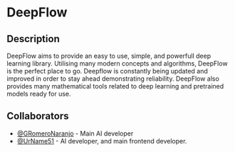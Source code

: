 # DeepFlow
## Description
DeepFlow aims to provide an easy to use, simple, and powerfull deep learning library. Utilising many modern concepts and algorithms, DeepFlow is the perfect place to go. Deepflow is constantly being updated and improved in order to stay ahead demonstrating reliability. DeepFlow also provides many mathematical tools related to deep learning and pretrained models ready for use.

## Collaborators
- [@GRomeroNaranjo](https://github.com/GRomeroNaranjo/) - Main AI developer
- [@UrName51](https://github.com/UrName51?tab=overview&from=2024-07-01&to=2024-07-09) - AI developer, and main frontend developer.
